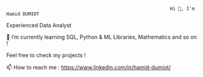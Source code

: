                                                                 Hi 👋, I'm Hamid DUMIOT



Experienced Data Analyst


🌱 I’m currently learning SQL, Python & ML Libraries, Mathematics and so on ! 

Feel free to check my projects ! 

📫 How to reach me : https://www.linkedin.com/in/hamid-dumiot/
